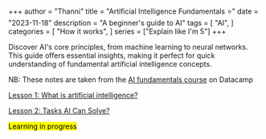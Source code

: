 +++
author = "Thanni"
title = "Artificial Intelligence Fundamentals ⭐️"
date = "2023-11-18"
description = "A beginner's guide to AI"
tags = [
    "AI",
]
categories = [
    "How it works",
]
series = ["Explain like I'm 5"]
+++

Discover AI's core principles, from machine learning to neural networks. This guide offers essential insights, making it perfect for quick understanding of fundamental artificial intelligence concepts.

<!--more-->

NB: These notes are taken from the [AI fundamentals course](https://www.datacamp.com/tracks/ai-fundamentals) on Datacamp

[Lesson 1: What is artificial intelligence?](https://notes.thanni.co/what-is-artificial-intelligence/)

[Lesson 2: Tasks AI Can Solve?](https://notes.thanni.co/tasks-ai-can-solve/)

<mark>Learning in progress</mark>
